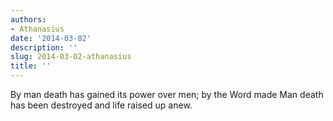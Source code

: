 ```yaml
---
authors:
- Athanasius
date: '2014-03-02'
description: ''
slug: 2014-03-02-athanasius
title: ''
---
```

By man death has gained its power over men; by the Word made Man death has been destroyed and life raised up anew.



